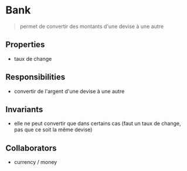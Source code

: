 # Bank

> permet de convertir des montants d'une devise à une autre

## Properties

- taux de change

## Responsibilities

- convertir de l'argent d'une devise à une autre

## Invariants

- elle ne peut convertir que dans certains cas (faut un taux de change, pas que ce soit la même devise)

## Collaborators

- currency / money
